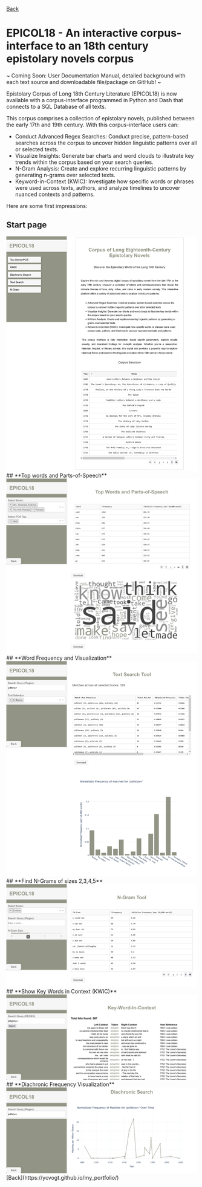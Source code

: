 [Back](https://ycvogt.github.io/my_portfolio/)

# EPICOL18 - An interactive corpus-interface to an 18th century epistolary novels corpus

 ~ Coming Soon: User Documentation Manual, detailed background with each text source and downloadable file/package on GitHub! ~ 

Epistolary Corpus of Long 18th Century Literature (EPICOL18) is now available with a corpus-interface programmed in Python and Dash that connects to a SQL Database of all texts.

This corpus comprises a collection of epistolary novels, published between the early 17th and 19th century. With this corpus-interface users can:

* Conduct Advanced Regex Searches: Conduct precise, pattern-based searches across the corpus to uncover hidden linguistic patterns over all or selected texts.
* Visualize Insights: Generate bar charts and word clouds to illustrate key trends within the corpus based on your search queries.
* N-Gram Analysis: Create and explore recurring linguistic patterns by generating n-grams over selected texts.
* Keyword-in-Context (KWIC): Investigate how specific words or phrases were used across texts, authors, and analyze timelines to uncover nuanced contexts and patterns.

Here are some first impressions:

## **Start page**
<img src="images/epicol18/Startpage.png"/>
## **Top words and Parts-of-Speech**
<img src="images/epicol18/TopWordsPOS3.png"/>
## **Word Frequency and Visualization**
<img src="images/epicol18/WordFrequency.png"/>
## **Find N-Grams of sizes 2,3,4,5**
<img src="images/epicol18/Ngram.png"/>
## **Show Key Words in Context (KWIC)**
<img src="images/epicol18/KWIC.png"/>
## **Diachronic Frequency Visualization**
<img src="images/epicol18/DiachronicAnalysis.png"/>
[Back](https://ycvogt.github.io/my_portfolio/)
